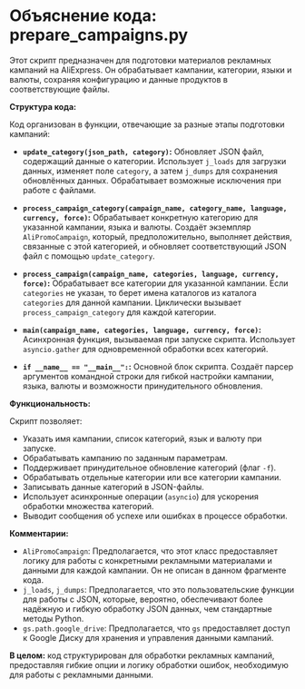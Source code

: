 # Объяснение кода: prepare_campaigns.py

Этот скрипт предназначен для подготовки материалов рекламных кампаний на AliExpress. Он обрабатывает кампании, категории, языки и валюты, сохраняя конфигурацию и данные продуктов в соответствующие файлы.

**Структура кода:**

Код организован в функции, отвечающие за разные этапы подготовки кампаний:

* **`update_category(json_path, category)`:** Обновляет JSON файл, содержащий данные о категории. Использует `j_loads` для загрузки данных, изменяет поле `category`, а затем `j_dumps` для сохранения обновлённых данных.  Обрабатывает возможные исключения при работе с файлами.

* **`process_campaign_category(campaign_name, category_name, language, currency, force)`:** Обрабатывает конкретную категорию для указанной кампании, языка и валюты.  Создаёт экземпляр `AliPromoCampaign`, который, предположительно, выполняет действия, связанные с этой категорией, и обновляет соответствующий JSON файл с помощью `update_category`.

* **`process_campaign(campaign_name, categories, language, currency, force)`:** Обрабатывает все категории для указанной кампании.  Если `categories` не указан, то берет имена каталогов из каталога `categories` для данной кампании. Циклически вызывает `process_campaign_category` для каждой категории.

* **`main(campaign_name, categories, language, currency, force)`:** Асинхронная функция, вызываемая при запуске скрипта. Использует `asyncio.gather` для одновременной обработки всех категорий.

* **`if __name__ == "__main__":`:**  Основной блок скрипта. Создаёт парсер аргументов командной строки для гибкой настройки кампании, языка, валюты и возможности принудительного обновления.

**Функциональность:**

Скрипт позволяет:

* Указать имя кампании, список категорий, язык и валюту при запуске.
* Обрабатывать кампанию по заданным параметрам.
* Поддерживает принудительное обновление категорий (флаг `-f`).
* Обрабатывать отдельные категории или все категории кампании.
* Записывать данные категорий в JSON-файлы.
* Использует асинхронные операции (`asyncio`) для ускорения обработки множества категорий.
* Выводит сообщения об успехе или ошибках в процессе обработки.

**Комментарии:**

* `AliPromoCampaign`: Предполагается, что этот класс предоставляет логику для работы с конкретными рекламными материалами и данными для каждой кампании.  Он не описан в данном фрагменте кода.
* `j_loads`, `j_dumps`:  Предполагается, что это пользовательские функции для работы с JSON, которые, вероятно, обеспечивают более надёжную и гибкую обработку JSON данных, чем стандартные методы Python.
* `gs.path.google_drive`:  Предполагается, что `gs` предоставляет доступ к Google Диску для хранения и управления данными кампаний.


**В целом:** код структурирован для обработки рекламных кампаний, предоставляя гибкие опции и логику обработки ошибок, необходимую для работы с рекламными данными.